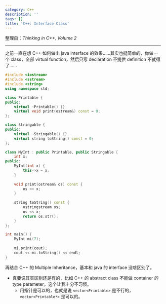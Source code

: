 ```yaml
---
category: C++
description: ''
tags: []
title: 'C++: Interface Class'
---
```


整理自：_Thinking in C++, Volume 2_

-----

之前一直在想 C++ 如何做出 java interface 的效果……其实也挺简单的，你做一个 class，全部 virtual function，然后只写 declaration 不提供 definition 不就得了……

```cpp
#include <iostream>
#include <sstream>
#include <string>
using namespace std;

class Printable {
public:
    virtual ~Printable() {}
    virtual void print(ostream&) const = 0;
};

class Stringable {
public:
    virtual ~Stringable() {}
    virtual string toString() const = 0;
};

class MyInt : public Printable, public Stringable {
    int x;
public:
    MyInt(int x) {
        this->x = x;
    }
	
    void print(ostream& os) const {
        os << x;
    }
    
    string toString() const {
        ostringstream os;
        os << x;
        return os.str();
    }
};

int main() {
    MyInt mi(7);
    
	mi.print(cout);
    cout << mi.toString() << endl;
}
```

再结合 C++ 的 Multiple Inheritance，基本和 java 的 interface 没啥区别了。

- 真要说其实区别还是有的，比如 C++ 的 abstract class 不能做 container 的 type parameter，这个让我十分不习惯。
	- 用指针是可以的，也就是说 `vector<Printable>` 是不行的，`vector<Printable*>` 是可以的。
